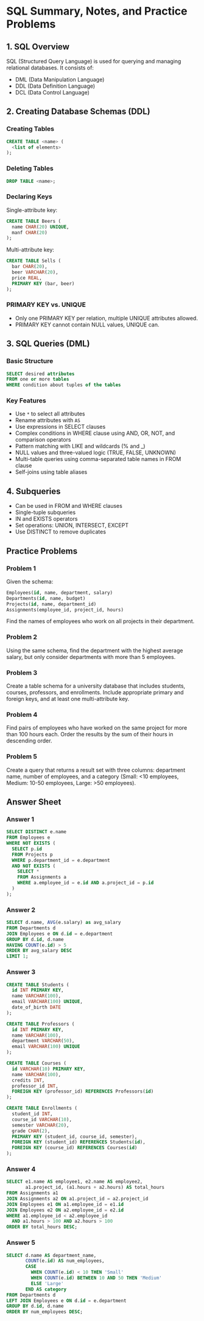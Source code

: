 # SQL Summary, Notes, and Practice Problems

## 1. SQL Overview

SQL (Structured Query Language) is used for querying and managing relational databases. It consists of:

- DML (Data Manipulation Language)
- DDL (Data Definition Language)
- DCL (Data Control Language)

## 2. Creating Database Schemas (DDL)

### Creating Tables
```sql
CREATE TABLE <name> (
  <list of elements>
);
```

### Deleting Tables
```sql
DROP TABLE <name>;
```

### Declaring Keys
Single-attribute key:
```sql
CREATE TABLE Beers (
  name CHAR(20) UNIQUE,
  manf CHAR(20)
);
```

Multi-attribute key:
```sql
CREATE TABLE Sells (
  bar CHAR(20),
  beer VARCHAR(20),
  price REAL,
  PRIMARY KEY (bar, beer)
);
```

### PRIMARY KEY vs. UNIQUE
- Only one PRIMARY KEY per relation, multiple UNIQUE attributes allowed.
- PRIMARY KEY cannot contain NULL values, UNIQUE can.

## 3. SQL Queries (DML)

### Basic Structure
```sql
SELECT desired attributes
FROM one or more tables
WHERE condition about tuples of the tables
```

### Key Features
- Use `*` to select all attributes
- Rename attributes with `AS`
- Use expressions in SELECT clauses
- Complex conditions in WHERE clause using AND, OR, NOT, and comparison operators
- Pattern matching with LIKE and wildcards (% and _)
- NULL values and three-valued logic (TRUE, FALSE, UNKNOWN)
- Multi-table queries using comma-separated table names in FROM clause
- Self-joins using table aliases

## 4. Subqueries

- Can be used in FROM and WHERE clauses
- Single-tuple subqueries
- IN and EXISTS operators
- Set operations: UNION, INTERSECT, EXCEPT
- Use DISTINCT to remove duplicates

## Practice Problems

### Problem 1
Given the schema:
```sql
Employees(id, name, department, salary)
Departments(id, name, budget)
Projects(id, name, department_id)
Assignments(employee_id, project_id, hours)
```
Find the names of employees who work on all projects in their department.

### Problem 2
Using the same schema, find the department with the highest average salary, but only consider departments with more than 5 employees.

### Problem 3
Create a table schema for a university database that includes students, courses, professors, and enrollments. Include appropriate primary and foreign keys, and at least one multi-attribute key.

### Problem 4
Find pairs of employees who have worked on the same project for more than 100 hours each. Order the results by the sum of their hours in descending order.

### Problem 5
Create a query that returns a result set with three columns: department name, number of employees, and a category (Small: <10 employees, Medium: 10-50 employees, Large: >50 employees).

## Answer Sheet

### Answer 1
```sql
SELECT DISTINCT e.name
FROM Employees e
WHERE NOT EXISTS (
  SELECT p.id
  FROM Projects p
  WHERE p.department_id = e.department
  AND NOT EXISTS (
    SELECT *
    FROM Assignments a
    WHERE a.employee_id = e.id AND a.project_id = p.id
  )
);
```

### Answer 2
```sql
SELECT d.name, AVG(e.salary) as avg_salary
FROM Departments d
JOIN Employees e ON d.id = e.department
GROUP BY d.id, d.name
HAVING COUNT(e.id) > 5
ORDER BY avg_salary DESC
LIMIT 1;
```

### Answer 3
```sql
CREATE TABLE Students (
  id INT PRIMARY KEY,
  name VARCHAR(100),
  email VARCHAR(100) UNIQUE,
  date_of_birth DATE
);

CREATE TABLE Professors (
  id INT PRIMARY KEY,
  name VARCHAR(100),
  department VARCHAR(50),
  email VARCHAR(100) UNIQUE
);

CREATE TABLE Courses (
  id VARCHAR(10) PRIMARY KEY,
  name VARCHAR(100),
  credits INT,
  professor_id INT,
  FOREIGN KEY (professor_id) REFERENCES Professors(id)
);

CREATE TABLE Enrollments (
  student_id INT,
  course_id VARCHAR(10),
  semester VARCHAR(20),
  grade CHAR(2),
  PRIMARY KEY (student_id, course_id, semester),
  FOREIGN KEY (student_id) REFERENCES Students(id),
  FOREIGN KEY (course_id) REFERENCES Courses(id)
);
```

### Answer 4
```sql
SELECT e1.name AS employee1, e2.name AS employee2, 
       a1.project_id, (a1.hours + a2.hours) AS total_hours
FROM Assignments a1
JOIN Assignments a2 ON a1.project_id = a2.project_id
JOIN Employees e1 ON a1.employee_id = e1.id
JOIN Employees e2 ON a2.employee_id = e2.id
WHERE a1.employee_id < a2.employee_id
  AND a1.hours > 100 AND a2.hours > 100
ORDER BY total_hours DESC;
```

### Answer 5
```sql
SELECT d.name AS department_name, 
       COUNT(e.id) AS num_employees,
       CASE 
         WHEN COUNT(e.id) < 10 THEN 'Small'
         WHEN COUNT(e.id) BETWEEN 10 AND 50 THEN 'Medium'
         ELSE 'Large'
       END AS category
FROM Departments d
LEFT JOIN Employees e ON d.id = e.department
GROUP BY d.id, d.name
ORDER BY num_employees DESC;
```
